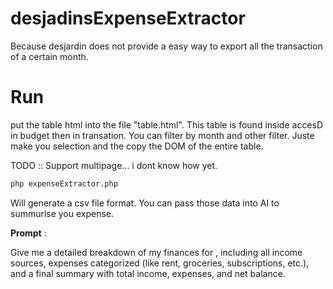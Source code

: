 # desjadinsExpenseExtractor
Because desjardin does not provide a easy way to export all the transaction of a certain month.

# Run

put the table html into the file "table.html". This table is found inside accesD in budget then in transation. 
You can filter by month and other filter. Juste make you selection and the copy the DOM of the entire table.

TODO :: Support multipage... i dont know how yet.

```bash
php expenseExtractor.php
```

Will generate a csv file format. You can pass those data into AI to summurise you expense.

**Prompt** : 

Give me a detailed breakdown of my finances for <month>, including all income sources, expenses categorized (like rent, groceries, subscriptions, etc.), and a final summary with total income, expenses, and net balance.

<your csv data here>
